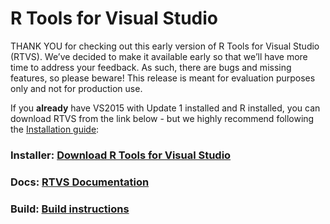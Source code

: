 # R Tools for Visual Studio

THANK YOU for checking out this early version of R Tools for Visual Studio (RTVS). We’ve decided to make it available early so that we’ll have more time to address your feedback. As such, there are bugs and missing features, so please beware! This release is meant for evaluation purposes only and not for production use.

If you **already** have VS2015 with Update 1 installed and R installed, you can download RTVS from the link below - but we highly recommend following the [Installation guide](http://microsoft.github.io/RTVS-docs/installation.html):

### Installer: [Download R Tools for Visual Studio](https://aka.ms/rtvs-current)

### Docs: [RTVS Documentation](http://microsoft.github.io/RTVS-docs/)

### Build: [Build instructions](RTVS/Build.md)

